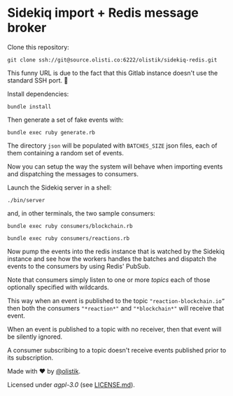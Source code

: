 # Sidekiq import + Redis message broker

Clone this repository:

```
git clone ssh://git@source.olisti.co:6222/olistik/sidekiq-redis.git
```

This funny URL is due to the fact that this Gitlab instance doesn't use the standard SSH port. 🤷

Install dependencies:

```
bundle install
```

Then generate a set of fake events with:

```
bundle exec ruby generate.rb
```

The directory `json` will be populated with `BATCHES_SIZE` json files, each of them containing a random set of events.

Now you can setup the way the system will behave when importing events and dispatching the messages to consumers.

Launch the Sidekiq server in a shell:

```
./bin/server
```

and, in other terminals, the two sample consumers:

```
bundle exec ruby consumers/blockchain.rb
```

```
bundle exec ruby consumers/reactions.rb
```

Now pump the events into the redis instance that is watched by the Sidekiq instance and see how the workers handles the batches and dispatch the events to the consumers by using Redis' PubSub.

Note that consumers simply listen to one or more _topics_ each of those optionally specified with wildcards.

This way when an event is published to the topic `"reaction-blockchain.io”` then both the consumers `"*reaction*"` and `"*blockchain*"` will receive that event.

When an event is published to a topic with no receiver, then that event will be silently ignored.

A consumer subscribing to a topic doesn't receive events published prior to its subscription.

Made with ❤️ by [@olistik](https://olisti.co).

Licensed under _agpl-3.0_ (see [LICENSE.md](LICENSE.md)).
